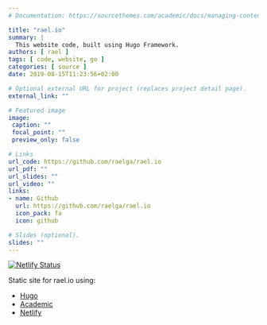 ```yaml
---
# Documentation: https://sourcethemes.com/academic/docs/managing-content/

title: "rael.io"
summary: |
  This website code, built using Hugo Framework.
authors: [ rael ]
tags: [ code, website, go ]
categories: [ source ]
date: 2019-08-15T11:23:56+02:00

# Optional external URL for project (replaces project detail page).
external_link: ""

# Featured image
image:
 caption: ""
 focal_point: ""
 preview_only: false

# Links
url_code: https://github.com/raelga/rael.io
url_pdf: ""
url_slides: ""
url_video: ""
links:
- name: Github
  url: https://github.com/raelga/rael.io
  icon_pack: fa
  icon: github

# Slides (optional).
slides: ""
---
```


[![Netlify Status](https://api.netlify.com/api/v1/badges/17660b24-5ace-4e45-9d81-31237fbc07fd/deploy-status)](https://app.netlify.com/sites/rael/deploys)

Static site for rael.io using:

- [Hugo](http://gohugo.io/) 
- [Academic](https://sourcethemes.com/academic/)
- [Netlify](https://netlify.com)